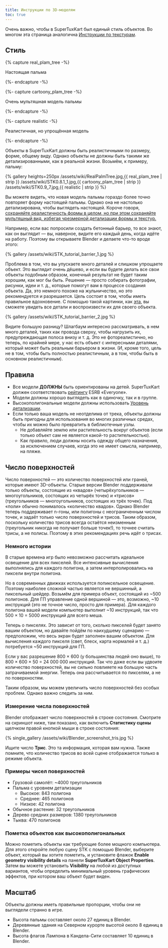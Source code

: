 ```yaml
---
title: Инструкции по 3D-моделям
toc: true
---
```

Очень важно, чтобы в SuperTuxKart был единый стиль объектов. Во многом эта страница аналогична [Инструкции по текстурам](Texture_Guidelines).

## Стиль

{% capture real_plam_tree -%}

Настоящая пальма

{%- endcapture -%}

{%- capture cartoony_plam_tree -%}

Очень мультяшная модель пальмы

{%- endcapture -%}

{%- capture realistic -%}

Реалистичная, но упрощённая модель

{%- endcapture -%}

Объекты в SuperTuxKart должны быть реалистичными по размеру, форме, общему виду. Однако объекты не должны быть такими же детализированными, как в реальной жизни. Возьмём, к примеру, пальму:

{% gallery heights=250px
/assets/wiki/RealPalmTree.jpg,{{ real_plam_tree | strip }}
/assets/wiki/STK0.8.1_1.jpg,{{ cartoony_plam_tree | strip }}
/assets/wiki/STK0.9_7.jpg,{{ realistic | strip }}
%}

Вы можете видеть, что новая модель пальмы гораздо более точно повторяет форму настоящей пальмы. Однако она не настолько детализирована, чтобы выглядеть настоящей. Короче говоря, <u>сохраняйте реалистичность формы в целом, но при этом сохраняйте мультяшный вид, избегая чрезмерной детализации формы и текстур.</u>

Например, если вас попросили создать бетонный барьер, то все знают, как он выглядит — вы, наверное, видите его каждый день, когда идёте на работу. Поэтому вы открываете Blender и делаете что-то вроде этого:

{% gallery
/assets/wiki/STK_tutorial_barrier_1.jpg
%}

Проблема в том, что вы упускаете много деталей и слишком упрощаете объект. Это выглядит очень дёшево, и если вы будете делать все свои объекты подобным образом, конечный результат не будет таким хорошим, как мог бы быть. Решение — просто собирать фотографии, рисунки, идеи и т. д., которые помогут вам в процессе создания объекта. Да, это немного похоже на жульничество, но это рекомендуется и разрешается. Цель состоит в том, чтобы иметь правильное вдохновение. С помощью такой картинки, как [эта](https://upload.wikimedia.org/wikipedia/commons/thumb/9/9e/BarreiraNewJersey.JPG/1280px-BarreiraNewJersey.JPG), вы сможете увидеть все детали и воспроизвести их для своего объекта.

{% gallery
/assets/wiki/STK_tutorial_barrier_2.jpg
%}

Видите большую разницу? Шлагбаум интересно рассматривать, в нем много деталей, таких как провода сверху, чтобы нагрузить их, предупреждающая полоса внизу и т. д. Это не фотореалистично, но теперь, по крайней мере, у нас есть объект с интересными деталями, который может быть реальным барьером в жизни. (И, кроме того, цель не в том, чтобы быть полностью реалистичным, а в том, чтобы быть в основном реалистичным).

## Правила

* Все модели **ДОЛЖНЫ** быть ориентированы на детей. SuperTuxKart должен соответствовать [рейтингу](https://ru.wikipedia.org/wiki/Entertainment_Software_Rating_Board#Описание) ESRB «Everyone».
* Модели должны хорошо выглядеть как в одиночку, так и в группе.
* Высокополигональные модели должны использовать [Уровень детализации](Level_of_Detail).
* Если только ваша модель не неотделима от трека, объекты должны быть пригодны для использования во многих различных средах, чтобы их можно было превратить в библиотечные узлы.
    * Не добавляйте землю или растительность вокруг объектов (если только объект сам не является какой-то растительностью).
    * Как правило, люди должны носить одежду общего назначения, за исключением случаев, когда это не имеет смысла, например, на пляже.

## Число поверхностей

Число поверхностей — это количество поверхностей или граней, которые имеют 3D-объекты. Старые версии Blender поддерживали только объекты, состоящие из «квадов» (четырёхугольников — многоугольников, состоящих из четырёх точек) и «трисов» (треугольников — многоугольников, состоящих из трёх точек). Под «поли» обычно понималось «количество квадов». Однако Blender теперь поддерживает n-гоны, или полигоны с неограниченным числом точек, и задаёт только число поверхностей и трисов. Таким образом, поскольку количество трисов всегда остаётся неизменным (треугольник никогда не получает больше точек!), то точнее считать трисы, а не полисы. Поэтому в этих рекомендациях речь идёт о трисах.

### Немного истории

В старые времена игр было невозможно рассчитать идеальное освещение для всех пикселей. Все интенсивные вычисления выполнялись для каждого полигона, а затем интерполировались на пиксели внутри полигона.

Но в современных движках используется попиксельное освещение. Поэтому наиболее сложной частью является не вершинный, а пиксельный шейдер. Возьмём для примера объект, состоящий из ~500 полигонов. Для ГП управление одной вершиной — это, возможно, ~10 инструкций (это не точное число, просто для примера). Для каждого полигона вашей модели компьютер выполнит ~10 инструкций, так что 500 × 10 = 5000 инструкций для всего меша.

Теперь о пикселях. Это зависит от того, сколько пикселей будет занято вашим объектом, но давайте пойдём по наихудшему сценарию — предположим, что весь экран будет заполнен вашим объектом. Для вычисления каждого пикселя (свет, блеск, карта нормалей и т. д.) потребуется ~50 инструкций для ГП.

Если у вас разрешение 800 × 600 (у большинства людей оно выше), то 800 × 600 × 50 = 24 000 000 инструкций. Так что даже если вы удвоите количество поверхностей, вы не сильно повлияете на большую часть затрачиваемой энергии. Теперь она рассчитывается по пикселям, а не по поверхностям.

Таким образом, мы можем увеличить число поверхностей без особых проблем. Однако важно следить за ним.

### Измерение числа поверхностей

Blender отображает число поверхностей в строке состояния.  Смотрите на скриншот ниже, там показано, как включить **Статистику сцены** щелчком правой кнопкой мыши в строке состояния:

{% single_gallery
/assets/wiki/Blender_screenshot_tris.jpg
%}

Ищите число **Трис**. Это та информация, которая вам нужна. Также помните, что количество трисов во всей сцене отображается только в режиме объекта.

### Примеры чисел поверхностей

* Грузовой самолёт: ~4000 треугольников
* Пальма с уровнем детализации
    * Высокое: 843 полигона
    * Среднее: 465 полигонов
    * Низкое: 42 полигона
* Обычное растение: 32 треугольников
* Дерево средних размеров: 1380 треугольников
* Тыква: 470 полигонов

### Пометка объектов как высокополигональных

Можно пометить объекты как требующие более мощного компьютера. Для этого откройте любую сцену STK с помощью Blender, выберите объект, который вы хотите пометить, и установите флажок **Enable geometry visibility details** на панели **SuperTuxKart Object Properties**. Затем вы можете установить **Visibility** на любой из доступных вариантов, чтобы определить минимальный уровень графических эффектов, при котором ваш объект будет виден.

## Масштаб

Объекты должны иметь правильные пропорции, чтобы они не выглядели странно в игре.

* Высота пальмы составляет около 27 единиц в Blender.
* Деревянные здания на Северном курорте высотой около 8 единиц в Blender.
* Высота флагов Лампона в Кандела-Сити составляет 10 единиц в Blender.
